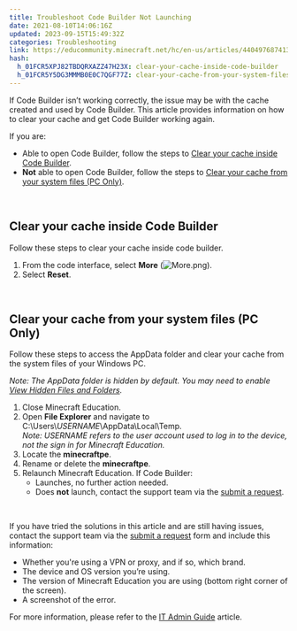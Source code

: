 ```yaml
---
title: Troubleshoot Code Builder Not Launching
date: 2021-08-10T14:06:16Z
updated: 2023-09-15T15:49:32Z
categories: Troubleshooting
link: https://educommunity.minecraft.net/hc/en-us/articles/4404976874132-Troubleshoot-Code-Builder-Not-Launching
hash:
  h_01FCR5XPJ82TBDQRXAZZ47H23X: clear-your-cache-inside-code-builder
  h_01FCR5Y5DG3MMMB0E0C7QGF77Z: clear-your-cache-from-your-system-files-pc-only
---
```


If Code Builder isn’t working correctly, the issue may be with the cache created and used by Code Builder. This article provides information on how to clear your cache and get Code Builder working again.

If you are:

- Able to open Code Builder, follow the steps to [Clear your cache inside Code Builder](#clear-your-cache-inside-code-builder).
- **Not** able to open Code Builder, follow the steps to [Clear your cache from your system files (PC Only)](#clear-your-cache-from-your-system-files-pc-only).

 

## Clear your cache inside Code Builder

Follow these steps to clear your cache inside code builder.

1.  From the code interface, select **More** (![More.png](https://educommunity.minecraft.net/hc/article_attachments/4404970164372)).
2.  Select **Reset**.

 

## Clear your cache from your system files (PC Only)

Follow these steps to access the AppData folder and clear your cache from the system files of your Windows PC.

*Note: The AppData folder is hidden by default. You may need to enable* [*View Hidden Files and Folders*](https://support.microsoft.com/en-us/windows/view-hidden-files-and-folders-in-windows-10-97fbc472-c603-9d90-91d0-1166d1d9f4b5)*.*

1.  Close Minecraft Education.
2.  Open **File Explorer** and navigate to C:\Users\\*USERNAME*\AppData\Local\Temp.  
    *Note: USERNAME refers to the user account used to log in to the device, not the sign in for Minecraft Education.*
3.  Locate the **minecraftpe**.
4.  Rename or delete the **minecraftpe**.
5.  Relaunch Minecraft Education. If Code Builder:
    - Launches, no further action needed.
    - Does **not** launch, contact the support team via the [submit a request](https://aka.ms/MEE_New_Request).

 

If you have tried the solutions in this article and are still having issues, contact the support team via the [submit a request](https://aka.ms/MEE_New_Request) form and include this information:

- Whether you're using a VPN or proxy, and if so, which brand.
- The device and OS version you’re using.
- The version of Minecraft Education you are using (bottom right corner of the screen).
- A screenshot of the error.

For more information, please refer to the [IT Admin Guide](https://aka.ms/MEEITAdminGuide) article.
